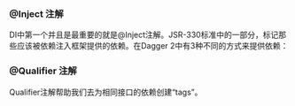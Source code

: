 ### @Inject 注解

DI中第一个并且是最重要的就是@Inject注解。JSR-330标准中的一部分，标记那些应该被依赖注入框架提供的依赖。在Dagger 2中有3种不同的方式来提供依赖：
###  @Qualifier 注解
Qualifier注解帮助我们去为相同接口的依赖创建“tags”。